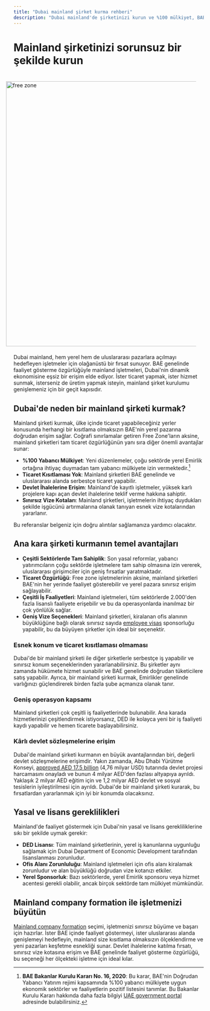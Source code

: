 ```yaml
---
title: "Dubai mainland şirket kurma rehberi"
description: "Dubai mainland'de şirketinizi kurun ve %100 mülkiyet, BAE genelinde sınırsız ticaret, devlet ihalelerine erişim ve esnek vize kotalarından yararlanın."
---
```


# Mainland şirketinizi sorunsuz bir şekilde kurun

<img src="/img/iStock-635478390.avif" alt="free zone" width="700" align="right" style="padding: 20px" >

Dubai mainland, hem yerel hem de uluslararası pazarlara açılmayı hedefleyen işletmeler için olağanüstü bir fırsat sunuyor. BAE genelinde faaliyet gösterme özgürlüğüyle mainland işletmeleri, Dubai'nin dinamik ekonomisine eşsiz bir erişim elde ediyor. İster ticaret yapmak, ister hizmet sunmak, isterseniz de üretim yapmak isteyin, mainland şirket kurulumu genişlemeniz için bir geçit kapısıdır.

## Dubai'de neden bir mainland şirketi kurmak?

Mainland şirketi kurmak, ülke içinde ticaret yapabileceğiniz yerler konusunda herhangi bir kısıtlama olmaksızın BAE'nin yerel pazarına doğrudan erişim sağlar. Coğrafi sınırlamalar getiren Free Zone'ların aksine, mainland şirketleri tam ticaret özgürlüğünün yanı sıra diğer önemli avantajlar sunar:

- **%100 Yabancı Mülkiyet**: Yeni düzenlemeler, çoğu sektörde yerel Emirlik ortağına ihtiyaç duymadan tam yabancı mülkiyete izin vermektedir.[^1]
- **Ticaret Kısıtlaması Yok**: Mainland şirketleri BAE genelinde ve uluslararası alanda serbestçe ticaret yapabilir.
- **Devlet İhalelerine Erişim**: Mainland'de kayıtlı işletmeler, yüksek karlı projelere kapı açan devlet ihalelerine teklif verme hakkına sahiptir.
- **Sınırsız Vize Kotaları**: Mainland şirketleri, işletmelerin ihtiyaç duydukları şekilde işgücünü artırmalarına olanak tanıyan esnek vize kotalarından yararlanır.

[^1]: **BAE Bakanlar Kurulu Kararı No. 16, 2020**: Bu karar, BAE'nin Doğrudan Yabancı Yatırım rejimi kapsamında %100 yabancı mülkiyete uygun ekonomik sektörler ve faaliyetlerin pozitif listesini tanımlar. Bu Bakanlar Kurulu Kararı hakkında daha fazla bilgiyi [UAE government portal](https://u.ae/en/information-and-services/business/doing-business-on-the-mainland/full-foreign-ownership-of-commercial-companies) adresinde bulabilirsiniz.

Bu referanslar belgeniz için doğru alıntılar sağlamanıza yardımcı olacaktır.

## Ana kara şirketi kurmanın temel avantajları

- **Çeşitli Sektörlerde Tam Sahiplik**: Son yasal reformlar, yabancı yatırımcıların çoğu sektörde işletmelere tam sahip olmasına izin vererek, uluslararası girişimciler için geniş fırsatlar yaratmaktadır.
- **Ticaret Özgürlüğü**: Free zone işletmelerinin aksine, mainland şirketleri BAE'nin her yerinde faaliyet gösterebilir ve yerel pazara sınırsız erişim sağlayabilir.
- **Çeşitli İş Faaliyetleri**: Mainland işletmeleri, tüm sektörlerde 2.000'den fazla lisanslı faaliyete erişebilir ve bu da operasyonlarda inanılmaz bir çok yönlülük sağlar.
- **Geniş Vize Seçenekleri**: Mainland şirketleri, kiralanan ofis alanının büyüklüğüne bağlı olarak sınırsız sayıda [employee visas](./employment-visas) sponsorluğu yapabilir, bu da büyüyen şirketler için ideal bir seçenektir.

### Esnek konum ve ticaret kısıtlaması olmaması

Dubai'de bir mainland şirketi ile diğer şirketlerle serbestçe iş yapabilir ve sınırsız konum seçeneklerinden yararlanabilirsiniz. Bu şirketler aynı zamanda hükümete hizmet sunabilir ve BAE genelinde doğrudan tüketicilere satış yapabilir. Ayrıca, bir mainland şirketi kurmak, Emirlikler genelinde varlığınızı güçlendirerek birden fazla şube açmanıza olanak tanır.

### Geniş operasyon kapsamı

Mainland şirketleri çok çeşitli iş faaliyetlerinde bulunabilir. Ana karada hizmetlerinizi çeşitlendirmek istiyorsanız, DED ile kolayca yeni bir iş faaliyeti kaydı yapabilir ve hemen ticarete başlayabilirsiniz.

### Kârlı devlet sözleşmelerine erişim

Dubai'de mainland şirketi kurmanın en büyük avantajlarından biri, değerli devlet sözleşmelerine erişimdir. Yakın zamanda, Abu Dhabi Yürütme Konseyi, [approved AED 17.5 billion](https://gulfnews.com/going-out/society/executive-council-approves-projects-worth-dh175b-1.1643027) (4,76 milyar USD) tutarında devlet projesi harcamasını onayladı ve bunun 4 milyar AED'den fazlası altyapıya ayrıldı. Yaklaşık 2 milyar AED eğitim için ve 1,2 milyar AED devlet ve sosyal tesislerin iyileştirilmesi için ayrıldı. Dubai'de bir mainland şirketi kurarak, bu fırsatlardan yararlanmak için iyi bir konumda olacaksınız.

## Yasal ve lisans gereklilikleri

Mainland'de faaliyet göstermek için Dubai'nin yasal ve lisans gerekliliklerine sıkı bir şekilde uymak gerekir:

- **DED Lisansı**: Tüm mainland şirketlerinin, yerel iş kanunlarına uygunluğu sağlamak için Dubai Department of Economic Development tarafından lisanslanması zorunludur.
- **Ofis Alanı Zorunluluğu**: Mainland işletmeleri için ofis alanı kiralamak zorunludur ve alan büyüklüğü doğrudan vize kotanızı etkiler.
- **Yerel Sponsorluk**: Bazı sektörlerde, yerel Emirlik sponsoru veya hizmet acentesi gerekli olabilir, ancak birçok sektörde tam mülkiyet mümkündür.

## Mainland company formation ile işletmenizi büyütün

[Mainland company formation](./insights/incorporation-steps#uae-mainland-setup) seçimi, işletmenizi sınırsız büyüme ve başarı için hazırlar. İster BAE içinde faaliyet göstermeyi, ister uluslararası alanda genişlemeyi hedefleyin, mainland size kısıtlama olmaksızın ölçeklendirme ve yeni pazarları keşfetme esnekliği sunar. Devlet ihalelerine katılma fırsatı, sınırsız vize kotasına erişim ve BAE genelinde faaliyet gösterme özgürlüğü, bu seçeneği her ölçekteki işletme için ideal kılar.